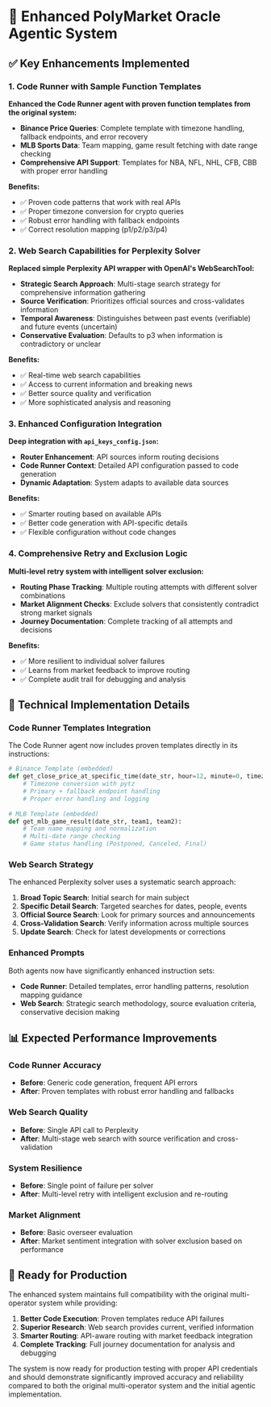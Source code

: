 # 🚀 Enhanced PolyMarket Oracle Agentic System

## ✅ Key Enhancements Implemented

### 1. **Code Runner with Sample Function Templates**

**Enhanced the Code Runner agent with proven function templates from the original system:**

- **Binance Price Queries**: Complete template with timezone handling, fallback endpoints, and error recovery
- **MLB Sports Data**: Team mapping, game result fetching with date range checking
- **Comprehensive API Support**: Templates for NBA, NFL, NHL, CFB, CBB with proper error handling

**Benefits:**
- ✅ Proven code patterns that work with real APIs
- ✅ Proper timezone conversion for crypto queries
- ✅ Robust error handling with fallback endpoints
- ✅ Correct resolution mapping (p1/p2/p3/p4)

### 2. **Web Search Capabilities for Perplexity Solver**

**Replaced simple Perplexity API wrapper with OpenAI's WebSearchTool:**

- **Strategic Search Approach**: Multi-stage search strategy for comprehensive information gathering
- **Source Verification**: Prioritizes official sources and cross-validates information
- **Temporal Awareness**: Distinguishes between past events (verifiable) and future events (uncertain)
- **Conservative Evaluation**: Defaults to p3 when information is contradictory or unclear

**Benefits:**
- ✅ Real-time web search capabilities
- ✅ Access to current information and breaking news
- ✅ Better source quality and verification
- ✅ More sophisticated analysis and reasoning

### 3. **Enhanced Configuration Integration**

**Deep integration with `api_keys_config.json`:**

- **Router Enhancement**: API sources inform routing decisions
- **Code Runner Context**: Detailed API configuration passed to code generation
- **Dynamic Adaptation**: System adapts to available data sources

**Benefits:**
- ✅ Smarter routing based on available APIs
- ✅ Better code generation with API-specific details
- ✅ Flexible configuration without code changes

### 4. **Comprehensive Retry and Exclusion Logic**

**Multi-level retry system with intelligent solver exclusion:**

- **Routing Phase Tracking**: Multiple routing attempts with different solver combinations
- **Market Alignment Checks**: Exclude solvers that consistently contradict strong market signals
- **Journey Documentation**: Complete tracking of all attempts and decisions

**Benefits:**
- ✅ More resilient to individual solver failures
- ✅ Learns from market feedback to improve routing
- ✅ Complete audit trail for debugging and analysis

## 🔧 Technical Implementation Details

### Code Runner Templates Integration

The Code Runner agent now includes proven templates directly in its instructions:

```python
# Binance Template (embedded)
def get_close_price_at_specific_time(date_str, hour=12, minute=0, timezone_str="US/Eastern", symbol="BTCUSDT"):
    # Timezone conversion with pytz
    # Primary + fallback endpoint handling
    # Proper error handling and logging
    
# MLB Template (embedded)  
def get_mlb_game_result(date_str, team1, team2):
    # Team name mapping and normalization
    # Multi-date range checking
    # Game status handling (Postponed, Canceled, Final)
```

### Web Search Strategy

The enhanced Perplexity solver uses a systematic search approach:

1. **Broad Topic Search**: Initial search for main subject
2. **Specific Detail Search**: Targeted searches for dates, people, events
3. **Official Source Search**: Look for primary sources and announcements
4. **Cross-Validation Search**: Verify information across multiple sources
5. **Update Search**: Check for latest developments or corrections

### Enhanced Prompts

Both agents now have significantly enhanced instruction sets:

- **Code Runner**: Detailed templates, error handling patterns, resolution mapping guidance
- **Web Search**: Strategic search methodology, source evaluation criteria, conservative decision making

## 📊 Expected Performance Improvements

### Code Runner Accuracy
- **Before**: Generic code generation, frequent API errors
- **After**: Proven templates with robust error handling and fallbacks

### Web Search Quality  
- **Before**: Single API call to Perplexity
- **After**: Multi-stage web search with source verification and cross-validation

### System Resilience
- **Before**: Single point of failure per solver
- **After**: Multi-level retry with intelligent exclusion and re-routing

### Market Alignment
- **Before**: Basic overseer evaluation
- **After**: Market sentiment integration with solver exclusion based on performance

## 🎯 Ready for Production

The enhanced system maintains full compatibility with the original multi-operator system while providing:

1. **Better Code Execution**: Proven templates reduce API failures
2. **Superior Research**: Web search provides current, verified information
3. **Smarter Routing**: API-aware routing with market feedback integration
4. **Complete Tracking**: Full journey documentation for analysis and debugging

The system is now ready for production testing with proper API credentials and should demonstrate significantly improved accuracy and reliability compared to both the original multi-operator system and the initial agentic implementation.
